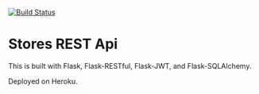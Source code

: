 [![Build Status](https://travis-ci.org/bugboogie666/stores-rest-api-test.svg?branch=master)](https://travis-ci.org/bugboogie666/stores-rest-api-test)

# Stores REST Api

This is built with Flask, Flask-RESTful, Flask-JWT, and Flask-SQLAlchemy.

Deployed on Heroku.
